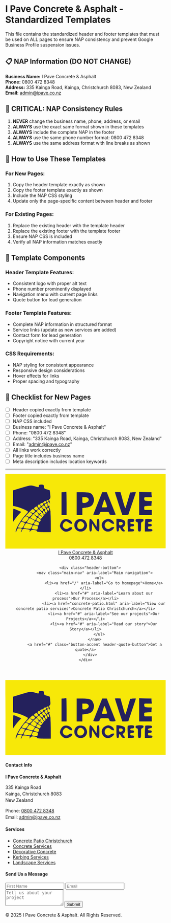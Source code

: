 # I Pave Concrete & Asphalt - Standardized Templates

This file contains the standardized header and footer templates that must be used on ALL pages to ensure NAP consistency and prevent Google Business Profile suspension issues.

## 📋 NAP Information (DO NOT CHANGE)

**Business Name:** I Pave Concrete & Asphalt  
**Phone:** 0800 472 8348  
**Address:** 335 Kainga Road, Kainga, Christchurch 8083, New Zealand  
**Email:** admin@ipave.co.nz

## 🚨 CRITICAL: NAP Consistency Rules

1. **NEVER** change the business name, phone, address, or email
2. **ALWAYS** use the exact same format shown in these templates
3. **ALWAYS** include the complete NAP in the footer
4. **ALWAYS** use the same phone number format: 0800 472 8348
5. **ALWAYS** use the same address format with line breaks as shown

## 📄 How to Use These Templates

### For New Pages:
1. Copy the header template exactly as shown
2. Copy the footer template exactly as shown
3. Include the NAP CSS styling
4. Update only the page-specific content between header and footer

### For Existing Pages:
1. Replace the existing header with the template header
2. Replace the existing footer with the template footer
3. Ensure NAP CSS is included
4. Verify all NAP information matches exactly

## 🔧 Template Components

### Header Template Features:
- Consistent logo with proper alt text
- Phone number prominently displayed
- Navigation menu with current page links
- Quote button for lead generation

### Footer Template Features:
- Complete NAP information in structured format
- Service links (update as new services are added)
- Contact form for lead generation
- Copyright notice with current year

### CSS Requirements:
- NAP styling for consistent appearance
- Responsive design considerations
- Hover effects for links
- Proper spacing and typography

## 📝 Checklist for New Pages

- [ ] Header copied exactly from template
- [ ] Footer copied exactly from template
- [ ] NAP CSS included
- [ ] Business name: "I Pave Concrete & Asphalt"
- [ ] Phone: "0800 472 8348"
- [ ] Address: "335 Kainga Road, Kainga, Christchurch 8083, New Zealand"
- [ ] Email: "admin@ipave.co.nz"
- [ ] All links work correctly
- [ ] Page title includes business name
- [ ] Meta description includes location keywords

---

<!-- STANDARDIZED HEADER TEMPLATE -->
<!-- Copy this header section to all pages for consistency -->

<header class="site-header">
    <div class="container">
        <div class="header-top">
            <a href="/" class="site-logo">
                <img src="assets/images/logo-horizontal.svg" alt="I Pave Concrete & Asphalt Logo">
                <span class="visually-hidden">I Pave Concrete & Asphalt</span>
            </a>
            <div class="header-phone">
                <a href="tel:08004728348" class="phone-link">0800 472 8348</a>
            </div>
        </div>
        
        <div class="header-bottom">
            <nav class="main-nav" aria-label="Main navigation">
                <ul>
                    <li><a href="/" aria-label="Go to homepage">Home</a></li>
                    <li><a href="#" aria-label="Learn about our process">Our Process</a></li>
                    <li><a href="concrete-patio.html" aria-label="View our concrete patio services">Concrete Patio Christchurch</a></li>
                    <li><a href="#" aria-label="See our projects">Our Projects</a></li>
                    <li><a href="#" aria-label="Read our story">Our Story</a></li>
                </ul>
            </nav>
            <a href="#" class="button-accent header-quote-button">Get a quote</a>
        </div>
    </div>
</header>

<!-- STANDARDIZED FOOTER TEMPLATE -->
<!-- Copy this footer section to all pages for consistency -->

<footer class="site-footer">
    <div class="container footer-grid">
        <div class="footer-contact">
            <img src="assets/images/logo-horizontal.svg" alt="I Pave Concrete & Asphalt Logo" class="footer-logo">
            <h4>Contact Info</h4>
            <div class="nap-info">
                <p><strong>I Pave Concrete & Asphalt</strong></p>
                <p>335 Kainga Road<br>
                Kainga, Christchurch 8083<br>
                New Zealand</p>
                <p>Phone: <a href="tel:08004728348">0800 472 8348</a><br>
                Email: <a href="mailto:admin@ipave.co.nz">admin@ipave.co.nz</a></p>
            </div>
        </div>
        <div class="footer-services">
            <h4>Services</h4>
            <ul>
                <li><a href="concrete-patio.html">Concrete Patio Christchurch</a></li>
                <li><a href="#">Concrete Services</a></li>
                <li><a href="#">Decorative Concrete</a></li>
                <li><a href="#">Kerbing Services</a></li>
                <li><a href="#">Landscape Services</a></li>
            </ul>
        </div>
        <div class="footer-form">
            <h4>Send Us a Message</h4>
            <form action="https://formspree.io/f/xjkodern" method="POST">
                <input type="text" name="name" placeholder="First Name" required>
                <input type="email" name="email" placeholder="Email" required>
                <textarea name="message" placeholder="Tell us about your project" rows="3" required></textarea>
                <button type="submit" class="button-primary">Submit</button>
            </form>
        </div>
    </div>
    <div class="footer-bottom">
        <p>&copy; 2025 I Pave Concrete & Asphalt. All Rights Reserved.</p>
    </div>
</footer>

<!-- STANDARDIZED NAP CSS STYLING -->
<!-- Include this CSS in all pages for consistent NAP styling -->

<style>
/* NAP (Name, Address, Phone) Styling */
.nap-info { margin-top: 1rem; }
.nap-info p { margin-bottom: 0.5rem; line-height: 1.4; }
.nap-info a { color: var(--color-white); text-decoration: underline; }
.nap-info a:hover { color: var(--color-accent); }
</style>
